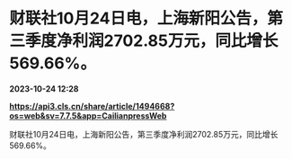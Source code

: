 # 财联社10月24日电，上海新阳公告，第三季度净利润2702.85万元，同比增长569.66%。

**2023-10-24 12:28**

**https://api3.cls.cn/share/article/1494668?os=web&sv=7.7.5&app=CailianpressWeb**

财联社10月24日电，上海新阳公告，第三季度净利润2702.85万元，同比增长569.66%。